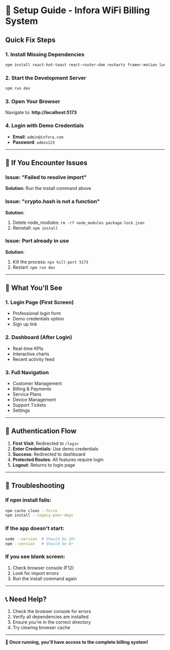 # 🚀 Setup Guide - Infora WiFi Billing System

## Quick Fix Steps

### 1. Install Missing Dependencies
```bash
npm install react-hot-toast react-router-dom recharts framer-motion lucide-react
```

### 2. Start the Development Server
```bash
npm run dev
```

### 3. Open Your Browser
Navigate to: **http://localhost:5173**

### 4. Login with Demo Credentials
- **Email**: `admin@infora.com`
- **Password**: `admin123`

---

## 🔧 If You Encounter Issues

### Issue: "Failed to resolve import"
**Solution**: Run the install command above

### Issue: "crypto.hash is not a function"
**Solution**: 
1. Delete node_modules: `rm -rf node_modules package-lock.json`
2. Reinstall: `npm install`

### Issue: Port already in use
**Solution**: 
1. Kill the process: `npx kill-port 5173`
2. Restart: `npm run dev`

---

## 📱 What You'll See

### 1. Login Page (First Screen)
- Professional login form
- Demo credentials option
- Sign up link

### 2. Dashboard (After Login)
- Real-time KPIs
- Interactive charts
- Recent activity feed

### 3. Full Navigation
- Customer Management
- Billing & Payments
- Service Plans
- Device Management
- Support Tickets
- Settings

---

## 🎯 Authentication Flow

1. **First Visit**: Redirected to `/login`
2. **Enter Credentials**: Use demo credentials
3. **Success**: Redirected to dashboard
4. **Protected Routes**: All features require login
5. **Logout**: Returns to login page

---

## 🚨 Troubleshooting

### If npm install fails:
```bash
npm cache clean --force
npm install --legacy-peer-deps
```

### If the app doesn't start:
```bash
node --version  # Should be 16+
npm --version   # Should be 8+
```

### If you see blank screen:
1. Check browser console (F12)
2. Look for import errors
3. Run the install command again

---

## 📞 Need Help?

1. Check the browser console for errors
2. Verify all dependencies are installed
3. Ensure you're in the correct directory
4. Try clearing browser cache

---

**🎉 Once running, you'll have access to the complete billing system!**
